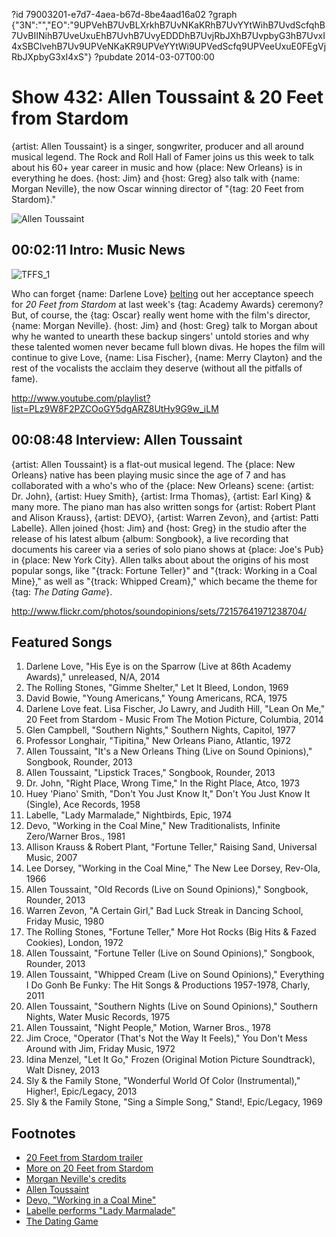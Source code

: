 ?id 79003201-e7d7-4aea-b67d-8be4aad16a02
?graph {"3N":"","EO":"9UPVehB7UvBLXrkhB7UvNKaKRhB7UvYYtWihB7UvdScfqhB7UvBIINihB7UveUxuEhB7UvhB7UvyEDDDhB7UvjRbJXhB7UvpbyG3hB7UvxI4xSBClvehB7Uv9UPVeNKaKR9UPVeYYtWi9UPVedScfq9UPVeeUxuE0FEgVjRbJXpbyG3xI4xS"}
?pubdate 2014-03-07T00:00

# Show 432: Allen Toussaint & 20 Feet from Stardom
{artist: Allen Toussaint} is a singer, songwriter, producer and all around musical legend. The Rock and Roll Hall of Famer joins us this week to talk about his 60+ year career in music and how {place: New Orleans} is in everything he does. {host: Jim} and {host: Greg} also talk with {name: Morgan Neville}, the now Oscar winning director of "{tag: 20 Feet from Stardom}."

![Allen Toussaint](https://static.soundopinions.org/images/2014/allentoussaint_web.jpg)
    
## 00:02:11 Intro: Music News
![TFFS_1](https://static.soundopinions.org/assets/432/3N0.jpg)

Who can forget {name: Darlene Love} [belting](http://www.hollywoodreporter.com/news/darlene-love-20-feet-from-stardom-oscars-2014-685201) out her acceptance speech for *20 Feet from Stardom* at last week's {tag: Academy Awards} ceremony? But, of course, the {tag: Oscar} really went home with the film's director, {name: Morgan Neville}. {host: Jim} and {host: Greg} talk to Morgan about why he wanted to unearth these backup singers' untold stories and why these talented women never became full blown divas. He hopes the film will continue to give Love, {name: Lisa Fischer}, {name: Merry Clayton} and the rest of the vocalists the acclaim they deserve (without all the pitfalls of fame).

http://www.youtube.com/playlist?list=PLz9W8F2PZCOoGY5dgARZ8UtHy9G9w_iLM

## 00:08:48 Interview: Allen Toussaint
{artist: Allen Toussaint} is a flat-out musical legend. The {place: New Orleans} native has been playing music since the age of 7 and has collaborated with a who's who of the {place: New Orleans} scene: {artist: Dr. John}, {artist: Huey Smith}, {artist: Irma Thomas}, {artist: Earl King} & many more. The piano man has also written songs for {artist: Robert Plant and Alison Krauss}, {artist: DEVO}, {artist: Warren Zevon}, and {artist: Patti Labelle}. Allen joined {host: Jim} and {host: Greg} in the studio after the release of his latest album {album: Songbook}, a live recording that documents his career via a series of solo piano shows at {place: Joe's Pub} in {place: New York City}. Allen talks about about the origins of his most popular songs, like "{track: Fortune Teller}" and "{track: Working in a Coal Mine}," as well as "{track: Whipped Cream}," which became the theme for {tag: *The Dating Game*}. 

http://www.flickr.com/photos/soundopinions/sets/72157641971238704/

## Featured Songs
1. Darlene Love, "His Eye is on the Sparrow (Live at 86th Academy Awards)," unreleased, N/A, 2014
1. The Rolling Stones, "Gimme Shelter," Let It Bleed, London, 1969
1. David Bowie, "Young Americans," Young Americans, RCA, 1975
1. Darlene Love feat. Lisa Fischer, Jo Lawry, and Judith Hill, "Lean On Me," 20 Feet from Stardom - Music From The Motion Picture, Columbia, 2014
1. Glen Campbell, "Southern Nights," Southern Nights, Capitol, 1977
1. Professor Longhair, "Tipitina," New Orleans Piano, Atlantic, 1972
1. Allen Toussaint, "It's a New Orleans Thing (Live on Sound Opinions)," Songbook, Rounder, 2013
1. Allen Toussaint, "Lipstick Traces," Songbook, Rounder, 2013
1. Dr. John, "Right Place, Wrong Time," In the Right Place, Atco, 1973
1. Huey 'Piano' Smith, "Don't You Just Know It," Don't You Just Know It (Single), Ace Records, 1958
1. Labelle, "Lady Marmalade," Nightbirds, Epic, 1974
1. Devo, "Working in the Coal Mine," New Traditionalists, Infinite Zero/Warner Bros., 1981
1. Allison Krauss & Robert Plant, "Fortune Teller," Raising Sand, Universal Music, 2007
1. Lee Dorsey, "Working in the Coal Mine," The New Lee Dorsey, Rev-Ola, 1966
1. Allen Toussaint, "Old Records (Live on Sound Opinions)," Songbook, Rounder, 2013
1. Warren Zevon, "A Certain Girl," Bad Luck Streak in Dancing School, Friday Music, 1980
1. The Rolling Stones, "Fortune Teller," More Hot Rocks (Big Hits & Fazed Cookies), London, 1972
1. Allen Toussaint, "Fortune Teller (Live on Sound Opinions)," Songbook, Rounder, 2013
1. Allen Toussaint, "Whipped Cream (Live on Sound Opinions)," Everything I Do Gonh Be Funky: The Hit Songs & Productions 1957-1978, Charly, 2011
1. Allen Toussaint, "Southern Nights (Live on Sound Opinions)," Southern Nights, Water Music Records, 1975
1. Allen Toussaint, "Night People," Motion, Warner Bros., 1978
1. Jim Croce, "Operator (That's Not the Way It Feels)," You Don't Mess Around with Jim, Friday Music, 1972
1. Idina Menzel, "Let It Go," Frozen (Original Motion Picture Soundtrack), Walt Disney, 2013
1. Sly & the Family Stone, "Wonderful World Of Color (Instrumental)," Higher!, Epic/Legacy, 2013
1. Sly & the Family Stone, "Sing a Simple Song," Stand!, Epic/Legacy, 1969


## Footnotes
- [20 Feet from Stardom trailer](http://www.youtube.com/watch?v=tWyUJcA8Zfo)
- [More on 20 Feet from Stardom](http://twentyfeetfromstardom.com/)
- [Morgan Neville's credits](http://www.imdb.com/name/nm1365879/)
- [Allen Toussaint](http://allentoussaint.com/)
- [Devo, "Working in a Coal Mine"](http://www.youtube.com/watch?v=6WRjgv62Ayc&feature=kp)
- [Labelle performs "Lady Marmalade"](http://www.youtube.com/watch?v=t4LWIP7SAjY&feature=kp)
- [The Dating Game](http://www.youtube.com/watch?v=85t-xAv9xn0)
